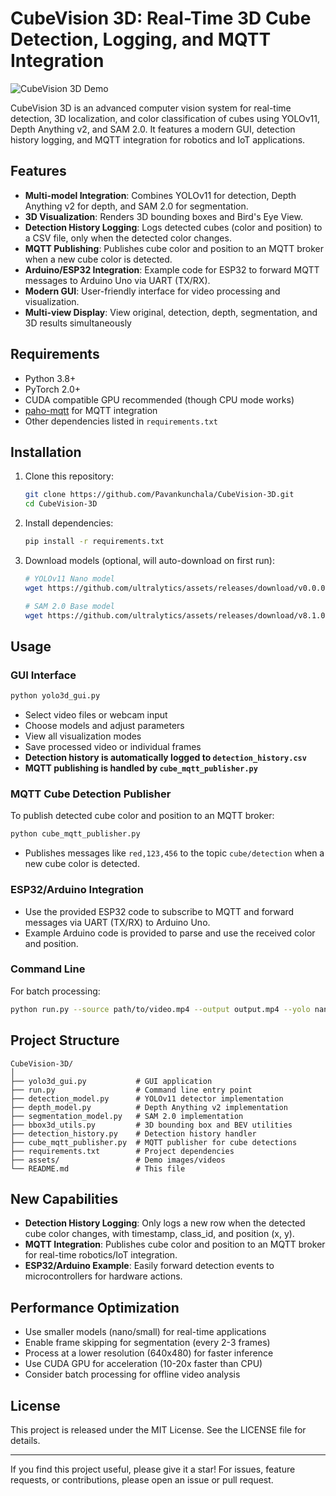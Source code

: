 # CubeVision 3D: Real-Time 3D Cube Detection, Logging, and MQTT Integration

![CubeVision 3D Demo](assets/)

CubeVision 3D is an advanced computer vision system for real-time detection, 3D localization, and color classification of cubes using YOLOv11, Depth Anything v2, and SAM 2.0. It features a modern GUI, detection history logging, and MQTT integration for robotics and IoT applications.

## Features

- **Multi-model Integration**: Combines YOLOv11 for detection, Depth Anything v2 for depth, and SAM 2.0 for segmentation.
- **3D Visualization**: Renders 3D bounding boxes and Bird's Eye View.
- **Detection History Logging**: Logs detected cubes (color and position) to a CSV file, only when the detected color changes.
- **MQTT Publishing**: Publishes cube color and position to an MQTT broker when a new cube color is detected.
- **Arduino/ESP32 Integration**: Example code for ESP32 to forward MQTT messages to Arduino Uno via UART (TX/RX).
- **Modern GUI**: User-friendly interface for video processing and visualization.
- **Multi-view Display**: View original, detection, depth, segmentation, and 3D results simultaneously

## Requirements

- Python 3.8+
- PyTorch 2.0+
- CUDA compatible GPU recommended (though CPU mode works)
- [paho-mqtt](https://pypi.org/project/paho-mqtt/) for MQTT integration
- Other dependencies listed in `requirements.txt`

## Installation

1. Clone this repository:
   ```bash
   git clone https://github.com/Pavankunchala/CubeVision-3D.git
   cd CubeVision-3D
   ```

2. Install dependencies:
   ```bash
   pip install -r requirements.txt
   ```

3. Download models (optional, will auto-download on first run):
   ```bash
   # YOLOv11 Nano model
   wget https://github.com/ultralytics/assets/releases/download/v0.0.0/yolov11n.pt

   # SAM 2.0 Base model
   wget https://github.com/ultralytics/assets/releases/download/v8.1.0/sam2_b.pt
   ```

## Usage

### GUI Interface

```bash
python yolo3d_gui.py
```

- Select video files or webcam input
- Choose models and adjust parameters
- View all visualization modes
- Save processed video or individual frames
- **Detection history is automatically logged to `detection_history.csv`**
- **MQTT publishing is handled by `cube_mqtt_publisher.py`**

### MQTT Cube Detection Publisher

To publish detected cube color and position to an MQTT broker:

```bash
python cube_mqtt_publisher.py
```

- Publishes messages like `red,123,456` to the topic `cube/detection` when a new cube color is detected.

### ESP32/Arduino Integration

- Use the provided ESP32 code to subscribe to MQTT and forward messages via UART (TX/RX) to Arduino Uno.
- Example Arduino code is provided to parse and use the received color and position.

### Command Line

For batch processing:

```bash
python run.py --source path/to/video.mp4 --output output.mp4 --yolo nano --depth small --sam sam2_b.pt
```

## Project Structure

```
CubeVision-3D/
│
├── yolo3d_gui.py           # GUI application
├── run.py                  # Command line entry point
├── detection_model.py      # YOLOv11 detector implementation
├── depth_model.py          # Depth Anything v2 implementation
├── segmentation_model.py   # SAM 2.0 implementation
├── bbox3d_utils.py         # 3D bounding box and BEV utilities
├── detection_history.py    # Detection history handler
├── cube_mqtt_publisher.py  # MQTT publisher for cube detections
├── requirements.txt        # Project dependencies
├── assets/                 # Demo images/videos
└── README.md               # This file
```

## New Capabilities

- **Detection History Logging**: Only logs a new row when the detected cube color changes, with timestamp, class_id, and position (x, y).
- **MQTT Integration**: Publishes cube color and position to an MQTT broker for real-time robotics/IoT integration.
- **ESP32/Arduino Example**: Easily forward detection events to microcontrollers for hardware actions.

## Performance Optimization

- Use smaller models (nano/small) for real-time applications
- Enable frame skipping for segmentation (every 2-3 frames)
- Process at a lower resolution (640x480) for faster inference
- Use CUDA GPU for acceleration (10-20x faster than CPU)
- Consider batch processing for offline video analysis

## License

This project is released under the MIT License. See the LICENSE file for details.

---

If you find this project useful, please give it a star! For issues, feature requests, or contributions, please open an issue or pull request.
